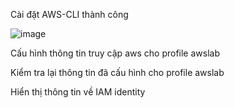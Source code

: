 Cài đặt AWS-CLI thành công

![image](https://user-images.githubusercontent.com/89054503/155670889-dbcaf5dc-cd1f-477a-8a57-1914c4e38585.png)

Cấu hình thông tin truy cập aws cho profile awslab
 
Kiểm tra lại thông tin đã cấu hình cho profile awslab
 
Hiển thị thông tin về IAM identity
 
